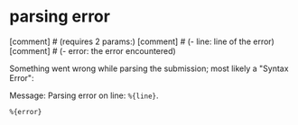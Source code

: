 # parsing error

[comment] # (requires 2 params:)
[comment] # (- line: line of the error)
[comment] # (- error: the error encountered)

Something went wrong while parsing the submission; most likely a "Syntax Error":

Message: Parsing error on line: `%{line}`.

```text
%{error}
```
